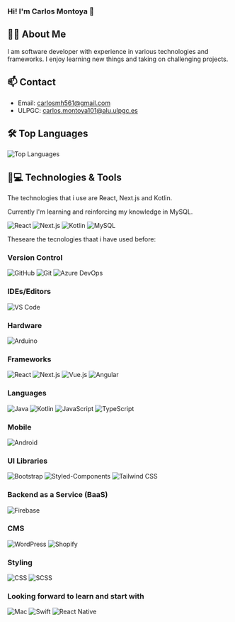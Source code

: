### Hi! I'm Carlos Montoya 👋

## 👨‍💻 About Me
I am software developer with experience in various technologies and frameworks. I enjoy learning new things and taking on challenging projects. 

## 📫 Contact
- Email: [carlosmh561@gmail.com](mailto:carlosmh561@gmail.com)
- ULPGC: [carlos.montoya101@alu.ulpgc.es](mailto:carlos.montoya101@alu.ulpgc.es)

## 🛠️ Top Languages
![Top Languages](https://github-readme-stats.vercel.app/api/top-langs/?username=CarlosMontoyaHidalgo&layout=compact&theme=material-palenight) <!-- Tema material-palenight -->

## 🚀💻 Technologies & Tools

The technologies that i use are React, Next.js and Kotlin.

Currently I'm learning and reinforcing my knowledge in MySQL.

![React](https://img.shields.io/badge/-React-61DAFB?style=flat-square&logo=react&logoColor=white)
![Next.js](https://img.shields.io/badge/-Next.js-000000?style=flat-square&logo=next.js&logoColor=white)
![Kotlin](https://img.shields.io/badge/-Kotlin-0095D5?style=flat-square&logo=kotlin&logoColor=white)
![MySQL](https://img.shields.io/badge/-MySQL-4479A1?style=flat-square&logo=mysql&logoColor=white)


Theseare the tecnologies thaat i have used before:

### Version Control
![GitHub](https://img.shields.io/badge/-GitHub-181717?style=flat-square&logo=github)
![Git](https://img.shields.io/badge/Git-F05032?style=flat-square&logo=git&logoColor=white)
![Azure DevOps](https://img.shields.io/badge/Azure%20DevOps-0078D7?style=flat-square&logo=azure-devops&logoColor=white)

### IDEs/Editors
![VS Code](https://img.shields.io/badge/-VS%20Code-007ACC?style=flat-square&logo=visual-studio-code)

### Hardware
![Arduino](https://img.shields.io/badge/Arduino-00979D?style=flat-square&logo=arduino)

### Frameworks
![React](https://img.shields.io/badge/React-20232A?style=flat-square&logo=react)
![Next.js](https://img.shields.io/badge/Next.js-000000?style=flat-square&logo=next.js)
![Vue.js](https://img.shields.io/badge/Vue.js-35495E?style=flat-square&logo=vue.js)
![Angular](https://img.shields.io/badge/Angular-DD0031?style=flat-square&logo=angular)

### Languages
![Java](https://img.shields.io/badge/Java-007396?style=flat-square&logo=java)
![Kotlin](https://img.shields.io/badge/Kotlin-0095D5?style=flat-square&logo=kotlin)
![JavaScript](https://img.shields.io/badge/JavaScript-323330?style=flat-square&logo=javascript)
![TypeScript](https://img.shields.io/badge/TypeScript-333333?style=flat-square&logo=typescript&logoColor=007ACC)

### Mobile
![Android](https://img.shields.io/badge/Android-3DDC84?style=flat-square&logo=android)

### UI Libraries
![Bootstrap](https://img.shields.io/badge/Bootstrap-563D7C?style=flat-square&logo=bootstrap)
![Styled-Components](https://img.shields.io/badge/Styled--Components-DB7093?style=flat-square&logo=styled-components&logoColor=white)
![Tailwind CSS](https://img.shields.io/badge/Tailwind%20CSS-38B2AC?style=flat-square&logo=tailwind-css&logoColor=white)

### Backend as a Service (BaaS)
![Firebase](https://img.shields.io/badge/Firebase-FFCA28?style=flat-square&logo=firebase)

### CMS
![WordPress](https://img.shields.io/badge/WordPress-21759B?style=flat-square&logo=wordpress)
![Shopify](https://img.shields.io/badge/Shopify-7AB55C?style=flat-square&logo=shopify&logoColor=white) 

### Styling
![CSS](https://img.shields.io/badge/CSS-1572B6?style=flat-square&logo=css3)
![SCSS](https://img.shields.io/badge/SCSS-CC6699?style=flat-square&logo=sass)

### Looking forward to learn and start with
![Mac](https://img.shields.io/badge/Mac-000000?style=flat-square&logo=apple)
![Swift](https://img.shields.io/badge/Swift-F05138?style=flat-square&logo=swift&logoColor=white) 
![React Native](https://img.shields.io/badge/React%20Native-20232A?style=flat-square&logo=react)
